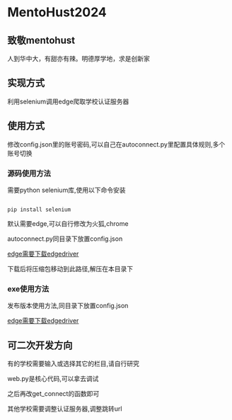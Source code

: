 # MentoHust2024

## 致敬mentohust

人到华中大，有甜亦有辣。明德厚学地，求是创新家

## 实现方式

利用selenium调用edge爬取学校认证服务器

## 使用方式

修改config.json里的账号密码,可以自己在autoconnect.py里配置具体规则,多个账号切换

### 源码使用方法

需要python selenium库,使用以下命令安装

```

pip install selenium
```

默认需要edge,可以自行修改为火狐,chrome

autoconnect.py同目录下放置config.json

[edge需要下载edgedriver](https://developer.microsoft.com/en-us/microsoft-edge/tools/webdriver/)

下载后将压缩包移动到此路径,解压在本目录下

### exe使用方法

发布版本使用方法,同目录下放置config.json

[edge需要下载edgedriver](https://developer.microsoft.com/en-us/microsoft-edge/tools/webdriver/)

## 可二次开发方向

有的学校需要输入或选择其它的栏目,请自行研究

web.py是核心代码,可以拿去调试

之后再改get_connect的函数即可

其他学校需要调整认证服务器,调整跳转url

